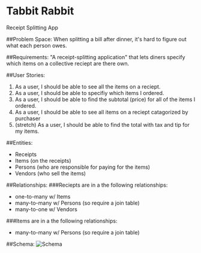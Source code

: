 Tabbit Rabbit
=============
Receipt Splitting App

##Problem Space:
When splitting a bill after dinner, it's hard to figure out what each person owes.

##Requirements:
"A receipt-splitting application" that lets diners specify
which items on a collective reciept are there own.

##User Stories:
1) As a user, I should be able to see all the items on a reciept.
2) As a user, I should be able to specifiy which items I ordered.
3) As a user, I should be able to find the subtotal (price) for all of the items I ordered.
4) As a user, I should be able to see all items on a reciept catagorized by purchaser
5) (stretch) As a user, I should be able to find the total with tax and tip for my items.

##Entities:
 - Receipts
 - Items (on the receipts)
 - Persons (who are responsible for paying for the items)
 - Vendors (who sell the items)

##Relationships:
###Reciepts are in a the following relationships:
  - one-to-many w/ Items
  - many-to-many w/ Persons (so require a join table)
  - many-to-one w/ Vendors

###Items are in a the following relationships:
 - many-to-many w/ Persons (so require a join table)

##Schema:
![Schema](schema.png "Title")

